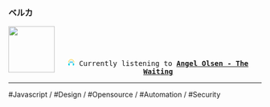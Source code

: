 ### ベルカ
<div align="center">
<kbd>
<a href="https://www.youtube.com/results?search_query=Angel+Olsen+The+Waiting" target="_blank">
    <img align="left" width="92" height="92" src="https:&#x2F;&#x2F;lastfm.freetls.fastly.net&#x2F;i&#x2F;u&#x2F;174s&#x2F;4a0dbffef331cad4d25c3778c4203f5f.png">
</a>
</br></br></br>
<p align="center"><img height="14" width="14" src=https:&#x2F;&#x2F;github.com&#x2F;BelkaDev&#x2F;BelkaDev&#x2F;blob&#x2F;master&#x2F;assets&#x2F;listening1.png?raw&#x3D;true> Currently listening to <b><a href="https://www.youtube.com/results?search_query=Angel+Olsen+The+Waiting" target="_blank">Angel Olsen - The Waiting</a> </b></p>
</kbd>
</div>

---

#Javascript / #Design / #Opensource / #Automation / #Security
